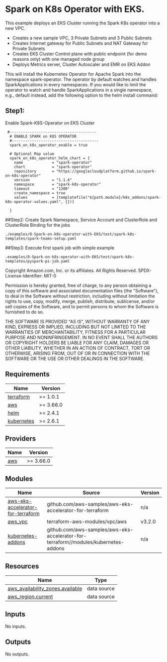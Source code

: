 # Spark on K8s Operator with EKS.

This example deploys an EKS Cluster running the Spark K8s operator into a new VPC.

 - Creates a new sample VPC, 3 Private Subnets and 3 Public Subnets
 - Creates Internet gateway for Public Subnets and NAT Gateway for Private Subnets
 - Creates EKS Cluster Control plane with public endpoint (for demo reasons only) with one managed node group
 - Deploys Metrics server, Cluster Autoscaler and EMR on EKS Addon

 This will install the Kubernetes Operator for Apache Spark into the namespace spark-operator. The operator by default watches and handles SparkApplications in every namespaces. If you would like to limit the operator to watch and handle SparkApplications in a single namespace, e.g., default instead, add the following option to the helm install command:

## Step1:

Enable Spark-K8S-Operator on EKS Cluster

```hcl
 #---------------------------------------
  # ENABLE SPARK on K8S OPERATOR
  #---------------------------------------
  spark_on_k8s_operator_enable = true

  # Optional Map value
  spark_on_k8s_operator_helm_chart = {
    name             = "spark-operator"
    chart            = "spark-operator"
    repository       = "https://googlecloudplatform.github.io/spark-on-k8s-operator"
    version          = "1.1.6"
    namespace        = "spark-k8s-operator"
    timeout          = "1200"
    create_namespace = true
    values           = [templatefile("${path.module}/k8s_addons/spark-k8s-operator-values.yaml", {})]

  }
```

##Step2:
Create Spark Namespace, Service Account and ClusterRole and ClusterRole Binding for the jobs

```shell script
./examples/8-Spark-on-k8s-operator-with-EKS/test/spark-k8s-templates/spark-teams-setup.yaml
```

##Step3:
Execute first spark job with simple example

```shell script
.examples/8-Spark-on-k8s-operator-with-EKS/test/spark-k8s-templates/pyspark-pi-job.yaml
```



<!--- BEGIN_TF_DOCS --->
Copyright Amazon.com, Inc. or its affiliates. All Rights Reserved.
SPDX-License-Identifier: MIT-0

Permission is hereby granted, free of charge, to any person obtaining a copy of this
software and associated documentation files (the "Software"), to deal in the Software
without restriction, including without limitation the rights to use, copy, modify,
merge, publish, distribute, sublicense, and/or sell copies of the Software, and to
permit persons to whom the Software is furnished to do so.

THE SOFTWARE IS PROVIDED "AS IS", WITHOUT WARRANTY OF ANY KIND, EXPRESS OR IMPLIED,
INCLUDING BUT NOT LIMITED TO THE WARRANTIES OF MERCHANTABILITY, FITNESS FOR A
PARTICULAR PURPOSE AND NONINFRINGEMENT. IN NO EVENT SHALL THE AUTHORS OR COPYRIGHT
HOLDERS BE LIABLE FOR ANY CLAIM, DAMAGES OR OTHER LIABILITY, WHETHER IN AN ACTION
OF CONTRACT, TORT OR OTHERWISE, ARISING FROM, OUT OF OR IN CONNECTION WITH THE
SOFTWARE OR THE USE OR OTHER DEALINGS IN THE SOFTWARE.

## Requirements

| Name | Version |
|------|---------|
| <a name="requirement_terraform"></a> [terraform](#requirement\_terraform) | >= 1.0.1 |
| <a name="requirement_aws"></a> [aws](#requirement\_aws) | >= 3.66.0 |
| <a name="requirement_helm"></a> [helm](#requirement\_helm) | >= 2.4.1 |
| <a name="requirement_kubernetes"></a> [kubernetes](#requirement\_kubernetes) | >= 2.6.1 |

## Providers

| Name | Version |
|------|---------|
| <a name="provider_aws"></a> [aws](#provider\_aws) | >= 3.66.0 |

## Modules

| Name | Source | Version |
|------|--------|---------|
| <a name="module_aws-eks-accelerator-for-terraform"></a> [aws-eks-accelerator-for-terraform](#module\_aws-eks-accelerator-for-terraform) | github.com/aws-samples/aws-eks-accelerator-for-terraform | n/a |
| <a name="module_aws_vpc"></a> [aws\_vpc](#module\_aws\_vpc) | terraform-aws-modules/vpc/aws | v3.2.0 |
| <a name="module_kubernetes-addons"></a> [kubernetes-addons](#module\_kubernetes-addons) | github.com/aws-samples/aws-eks-accelerator-for-terraform//modules/kubernetes-addons | n/a |

## Resources

| Name | Type |
|------|------|
| [aws_availability_zones.available](https://registry.terraform.io/providers/hashicorp/aws/latest/docs/data-sources/availability_zones) | data source |
| [aws_region.current](https://registry.terraform.io/providers/hashicorp/aws/latest/docs/data-sources/region) | data source |

## Inputs

No inputs.

## Outputs

No outputs.

<!--- END_TF_DOCS --->
 

